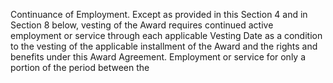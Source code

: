 Continuance  of  Employment.    Except  as  provided  in  this  Section  4  and  in  Section  8
below,  vesting  of  the  Award  requires  continued  active  employment  or  service  through  each  applicable
Vesting Date as a condition to the vesting of the applicable installment of the Award and the rights and
benefits under this Award Agreement.  Employment or service for only a portion of the period between the